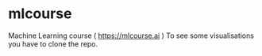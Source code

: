 # mlcourse
 Machine Learning course ( https://mlcourse.ai )
 To see some visualisations you have to clone the repo.
